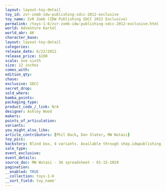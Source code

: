 ```yaml
---
layout: layout-toy-detail 
toy_id: zvr-zomb-idw-publishing-sdcc-2012-exclusive
toy_name: ZvR Zomb (IDW Publishing SDCC 2012 Exclusive)
permalink: /toys-1-6/zvr-zomb-idw-publishing-sdcc-2012-exclusive.html
world: Adventure Kartel
world_abr: AK
character_base: 
layout: layout-toy-detail
categories: 
release_date: 6/22/2012
release_price: $100 
scale: one sixth
size: 12 inches
comes_with: 
edition_qty: 
chase: 
exclusive: SDCC
secret_drop: 
sold_where: 
bamba_points: 
packaging_type: 
product_code_/_link: N/A
designer: Ashley Wood
makers: 
points_of_articulation: 
variants: 
you_might_also_like: 
article_contributors: [Phil Back, Don Slater, MW Wutasi]
toy_pics: 
backstory: Blind box, 4 variants. Available through shop.idwpublishing.com
sale_type: 
event_exclusive: 
event_details: 
source_doc: MW Wutasi - 3A spreadsheet - 01-15-2019
pagination: 
__enabled: TRUE
__collection: toys-1-6
__sort_field: toy_name'
---
```

